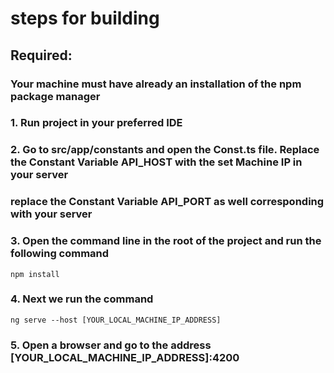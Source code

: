 # steps for building #

## Required: ##
### Your machine must have already an installation of the npm package manager ###

### 1. Run project in your preferred IDE ###

### 2. Go to src/app/constants and open the Const.ts file. Replace the Constant Variable API_HOST with the set Machine IP in your server ###
### replace the Constant Variable API_PORT as well corresponding with your server ###

### 3. Open the command line in the root of the project and run the following command ###
```
npm install
```

### 4. Next we run the command ###
```
ng serve --host [YOUR_LOCAL_MACHINE_IP_ADDRESS]
```

### 5. Open a browser and go to the address [YOUR_LOCAL_MACHINE_IP_ADDRESS]:4200 ###